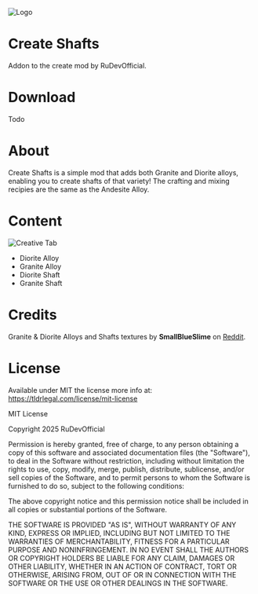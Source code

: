 
![Logo](https://i.imgur.com/gzoY8ZO.png)

# Create Shafts

Addon to the create mod by RuDevOfficial.

# Download

Todo

# About

Create Shafts is a simple mod that adds both Granite and Diorite alloys, enabling you to create shafts of that variety!
The crafting and mixing recipies are the same as the Andesite Alloy.

# Content
![Creative Tab](https://i.imgur.com/O4tzyOs.png)

- Diorite Alloy
- Granite Alloy
- Diorite Shaft
- Granite Shaft

# Credits

Granite & Diorite Alloys and Shafts textures by **SmallBlueSlime** on [Reddit](https://www.reddit.com/user/SmallBlueSlime/).



# License

Available under MIT the license more info at: https://tldrlegal.com/license/mit-license

MIT License

Copyright 2025 RuDevOfficial

Permission is hereby granted, free of charge, to any person obtaining a copy of this software and associated documentation files (the "Software"), to deal in the Software without restriction, including without limitation the rights to use, copy, modify, merge, publish, distribute, sublicense, and/or sell copies of the Software, and to permit persons to whom the Software is furnished to do so, subject to the following conditions:

The above copyright notice and this permission notice shall be included in all copies or substantial portions of the Software.

THE SOFTWARE IS PROVIDED "AS IS", WITHOUT WARRANTY OF ANY KIND, EXPRESS OR IMPLIED, INCLUDING BUT NOT LIMITED TO THE WARRANTIES OF MERCHANTABILITY, FITNESS FOR A PARTICULAR PURPOSE AND NONINFRINGEMENT. IN NO EVENT SHALL THE AUTHORS OR COPYRIGHT HOLDERS BE LIABLE FOR ANY CLAIM, DAMAGES OR OTHER LIABILITY, WHETHER IN AN ACTION OF CONTRACT, TORT OR OTHERWISE, ARISING FROM, OUT OF OR IN CONNECTION WITH THE SOFTWARE OR THE USE OR OTHER DEALINGS IN THE SOFTWARE.
